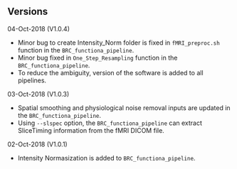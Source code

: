 ## Versions

04-Oct-2018 (V1.0.4)
 - Minor bug to create Intensity_Norm folder is fixed in `fMRI_preproc.sh` function in the `BRC_functiona_pipeline`.
 - Minor bug fixed in `One_Step_Resampling` function in the `BRC_functiona_pipeline`.
 - To reduce the ambiguity, version of the software is added to all pipelines.

03-Oct-2018 (V1.0.3)
 - Spatial smoothing and physiological noise removal inputs are updated in the `BRC_functiona_pipeline`.
 - Using `--slspec` option, the `BRC_functiona_pipeline` can extract SliceTiming information from the fMRI DICOM file.

02-Oct-2018 (V1.0.1)
 - Intensity Normasization is added to `BRC_functiona_pipeline`.

